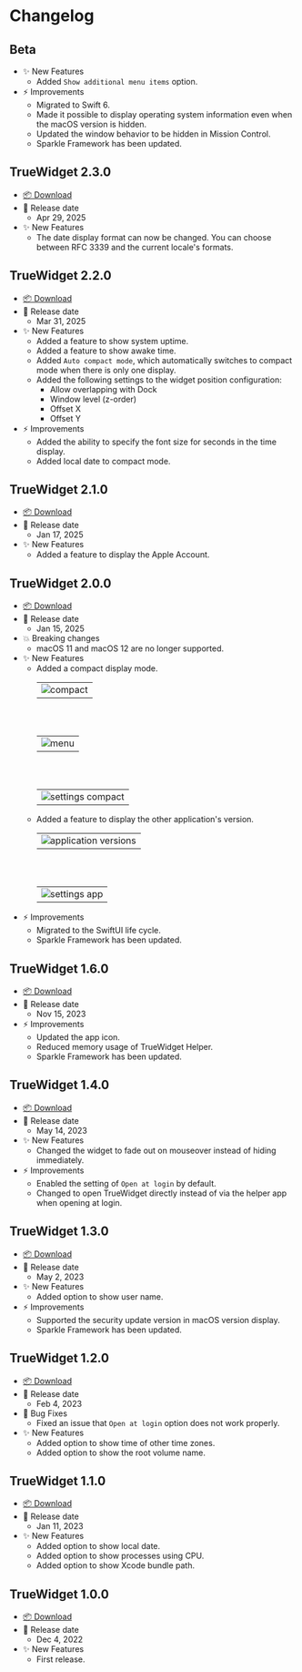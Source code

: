 # Changelog

## Beta

-   ✨ New Features
    -   Added `Show additional menu items` option.
-   ⚡️ Improvements
    -   Migrated to Swift 6.
    -   Made it possible to display operating system information even when the macOS version is hidden.
    -   Updated the window behavior to be hidden in Mission Control.
    -   Sparkle Framework has been updated.

## TrueWidget 2.3.0

-   [📦 Download](https://github.com/pqrs-org/TrueWidget/releases/download/v2.3.0/TrueWidget-2.3.0.dmg)
-   📅 Release date
    -   Apr 29, 2025
-   ✨ New Features
    -   The date display format can now be changed. You can choose between RFC 3339 and the current locale's formats.

## TrueWidget 2.2.0

-   [📦 Download](https://github.com/pqrs-org/TrueWidget/releases/download/v2.2.0/TrueWidget-2.2.0.dmg)
-   📅 Release date
    -   Mar 31, 2025
-   ✨ New Features
    -   Added a feature to show system uptime.
    -   Added a feature to show awake time.
    -   Added `Auto compact mode`, which automatically switches to compact mode when there is only one display.
    -   Added the following settings to the widget position configuration:
        -   Allow overlapping with Dock
        -   Window level (z-order)
        -   Offset X
        -   Offset Y
-   ⚡️ Improvements
    -   Added the ability to specify the font size for seconds in the time display.
    -   Added local date to compact mode.

## TrueWidget 2.1.0

-   [📦 Download](https://github.com/pqrs-org/TrueWidget/releases/download/v2.1.0/TrueWidget-2.1.0.dmg)
-   📅 Release date
    -   Jan 17, 2025
-   ✨ New Features
    -   Added a feature to display the Apple Account.

## TrueWidget 2.0.0

-   [📦 Download](https://github.com/pqrs-org/TrueWidget/releases/download/v2.0.0/TrueWidget-2.0.0.dmg)
-   📅 Release date
    -   Jan 15, 2025
-   💥 Breaking changes
    -   macOS 11 and macOS 12 are no longer supported.
-   ✨ New Features
    -   Added a compact display mode.
        <table><tbody><tr><td><!-- border hack -->
        <img src="https://truewidget.pqrs.org/docs/releasenotes/images/v2.0.0/compact@2x.png" alt="compact" />
        </td></tr></tbody></table>
        <br/><br/>
        <table><tbody><tr><td><!-- border hack -->
        <img src="https://truewidget.pqrs.org/docs/releasenotes/images/v2.0.0/menu@2x.png" alt="menu" />
        </td></tr></tbody></table>
        <br/><br/>
        <table><tbody><tr><td><!-- border hack -->
        <img src="https://truewidget.pqrs.org/docs/releasenotes/images/v2.0.0/settings-compact@2x.png" alt="settings compact" />
        </td></tr></tbody></table>
    -   Added a feature to display the other application's version.
        <table><tbody><tr><td><!-- border hack -->
        <img src="https://truewidget.pqrs.org/docs/releasenotes/images/v2.0.0/app@2x.png" alt="application versions" />
        </td></tr></tbody></table>
        <br/><br/>
        <table><tbody><tr><td><!-- border hack -->
        <img src="https://truewidget.pqrs.org/docs/releasenotes/images/v2.0.0/settings-app@2x.png" alt="settings app" />
        </td></tr></tbody></table>
-   ⚡️ Improvements
    -   Migrated to the SwiftUI life cycle.
    -   Sparkle Framework has been updated.

## TrueWidget 1.6.0

-   [📦 Download](https://github.com/pqrs-org/TrueWidget/releases/download/v1.6.0/TrueWidget-1.6.0.dmg)
-   📅 Release date
    -   Nov 15, 2023
-   ⚡️ Improvements
    -   Updated the app icon.
    -   Reduced memory usage of TrueWidget Helper.
    -   Sparkle Framework has been updated.

## TrueWidget 1.4.0

-   [📦 Download](https://github.com/pqrs-org/TrueWidget/releases/download/v1.4.0/TrueWidget-1.4.0.dmg)
-   📅 Release date
    -   May 14, 2023
-   ✨ New Features
    -   Changed the widget to fade out on mouseover instead of hiding immediately.
-   ⚡️ Improvements
    -   Enabled the setting of `Open at login` by default.
    -   Changed to open TrueWidget directly instead of via the helper app when opening at login.

## TrueWidget 1.3.0

-   [📦 Download](https://github.com/pqrs-org/TrueWidget/releases/download/v1.3.0/TrueWidget-1.3.0.dmg)
-   📅 Release date
    -   May 2, 2023
-   ✨ New Features
    -   Added option to show user name.
-   ⚡️ Improvements
    -   Supported the security update version in macOS version display.
    -   Sparkle Framework has been updated.

## TrueWidget 1.2.0

-   [📦 Download](https://github.com/pqrs-org/TrueWidget/releases/download/v1.2.0/TrueWidget-1.2.0.dmg)
-   📅 Release date
    -   Feb 4, 2023
-   🐛 Bug Fixes
    -   Fixed an issue that `Open at login` option does not work properly.
-   ✨ New Features
    -   Added option to show time of other time zones.
    -   Added option to show the root volume name.

## TrueWidget 1.1.0

-   [📦 Download](https://github.com/pqrs-org/TrueWidget/releases/download/v1.1.0/TrueWidget-1.1.0.dmg)
-   📅 Release date
    -   Jan 11, 2023
-   ✨ New Features
    -   Added option to show local date.
    -   Added option to show processes using CPU.
    -   Added option to show Xcode bundle path.

## TrueWidget 1.0.0

-   [📦 Download](https://github.com/pqrs-org/TrueWidget/releases/download/v1.0.0/TrueWidget-1.0.0.dmg)
-   📅 Release date
    -   Dec 4, 2022
-   ✨ New Features
    -   First release.
